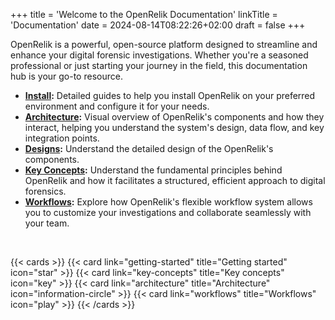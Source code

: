 +++
title = 'Welcome to the OpenRelik Documentation'
linkTitle = 'Documentation'
date = 2024-08-14T08:22:26+02:00
draft = false
+++

OpenRelik is a powerful, open-source platform designed to streamline and enhance your digital forensic investigations. Whether you're a seasoned professional or just starting your journey in the field, this documentation hub is your go-to resource.

- **[Install](install/):** Detailed guides to help you install OpenRelik on your preferred environment and configure it for your needs.
- **[Architecture](architecture/):** Visual overview of OpenRelik's components and how they interact, helping you understand the system's design, data flow, and key integration points.
- **[Designs](designs/):** Understand the detailed design of the OpenRelik's components.
- **[Key Concepts](key-concepts/):** Understand the fundamental principles behind OpenRelik and how it facilitates a structured, efficient approach to digital forensics.
- **[Workflows](workflows/):** Explore how OpenRelik's flexible workflow system allows you to customize your investigations and collaborate seamlessly with your team.

<br>

{{< cards >}}
{{< card link="getting-started" title="Getting started" icon="star" >}}
{{< card link="key-concepts" title="Key concepts" icon="key" >}}
{{< card link="architecture" title="Architecture" icon="information-circle" >}}
{{< card link="workflows" title="Workflows" icon="play" >}}
{{< /cards >}}
